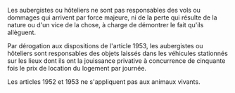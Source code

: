   
Les aubergistes ou hôteliers ne sont pas responsables des vols ou dommages qui arrivent par force majeure, ni de la perte qui résulte de la nature ou d'un vice de la chose, à charge de démontrer le fait qu'ils allèguent.   

  
Par dérogation aux dispositions de l'article 1953, les aubergistes ou hôteliers sont responsables des objets laissés dans les véhicules stationnés sur les lieux dont ils ont la jouissance privative à concurrence de cinquante fois le prix de location du logement par journée.   

  
Les articles 1952 et 1953 ne s'appliquent pas aux animaux vivants.  
